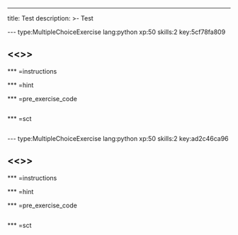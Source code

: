 ---
title: Test
description: >-
  Test




--- type:MultipleChoiceExercise lang:python xp:50 skills:2 key:5cf78fa809
## <<<New Exercise>>>


*** =instructions

*** =hint

*** =pre_exercise_code
```{python}

```

*** =sct
```{python}

```

--- type:MultipleChoiceExercise lang:python xp:50 skills:2 key:ad2c46ca96
## <<<New Exercise>>>


*** =instructions

*** =hint

*** =pre_exercise_code
```{python}

```

*** =sct
```{python}

```
